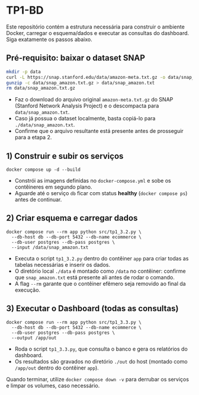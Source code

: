 # TP1-BD

Este repositório contém a estrutura necessária para construir o ambiente Docker, carregar o esquema/dados e executar as consultas do dashboard. Siga exatamente os passos abaixo.

## Pré-requisito: baixar o dataset SNAP
```bash
mkdir -p data
curl -L https://snap.stanford.edu/data/amazon-meta.txt.gz -o data/snap_amazon.txt.gz
gunzip -c data/snap_amazon.txt.gz > data/snap_amazon.txt
rm data/snap_amazon.txt.gz
```
* Faz o download do arquivo original `amazon-meta.txt.gz` do SNAP (Stanford Network Analysis Project) e o descompacta para `data/snap_amazon.txt`.
* Caso já possua o dataset localmente, basta copiá-lo para `./data/snap_amazon.txt`.
* Confirme que o arquivo resultante está presente antes de prosseguir para a etapa 2.

## 1) Construir e subir os serviços
```
docker compose up -d --build
```
* Constrói as imagens definidas no `docker-compose.yml` e sobe os contêineres em segundo plano.
* Aguarde até o serviço `db` ficar com status **healthy** (`docker compose ps`) antes de continuar.

## 2) Criar esquema e carregar dados
```
docker compose run --rm app python src/tp1_3.2.py \
  --db-host db --db-port 5432 --db-name ecommerce \
  --db-user postgres --db-pass postgres \
  --input /data/snap_amazon.txt
```
* Executa o script `tp1_3.2.py` dentro do contêiner `app` para criar todas as tabelas necessárias e inserir os dados.
* O diretório local `./data` é montado como `/data` no contêiner: confirme que `snap_amazon.txt` está presente ali antes de rodar o comando.
* A flag `--rm` garante que o contêiner efêmero seja removido ao final da execução.

## 3) Executar o Dashboard (todas as consultas)
```
docker compose run --rm app python src/tp1_3.3.py \
  --db-host db --db-port 5432 --db-name ecommerce \
  --db-user postgres --db-pass postgres \
  --output /app/out
```
* Roda o script `tp1_3.3.py`, que consulta o banco e gera os relatórios do dashboard.
* Os resultados são gravados no diretório `./out` do host (montado como `/app/out` dentro do contêiner `app`).

Quando terminar, utilize `docker compose down -v` para derrubar os serviços e limpar os volumes, caso necessário.
